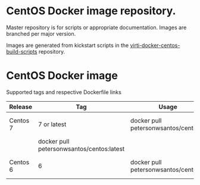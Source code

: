 
# CentOS Docker image repository.

Master repository is for scripts or appropriate documentation. Images are
branched per major version.

Images are generated from kickstart scripts in the [virti-docker-centos-build-scripts](https://github.com/petersonwsantos/virti-docker-centos-build-scripts/) repository.


# CentOS Docker image

Supported tags and respective Dockerfile links

Release     |     Tag     |  Usage |  Dockerfile
------------|-------------|--------|------------------- 
Centos 7    | 7 or latest | docker pull petersonwsantos/centos:7 |( [docker/Dockerfile](https://github.com/petersonwsantos/centos/blob/centos-7/docker/Dockerfile) ) 
||docker pull petersonwsantos/centos:latest|
Centos 6    | 6           | docker pull petersonwsantos/centos:6 | ( [docker/Dockerfile](https://github.com/petersonwsantos/centos/blob/centos-6/docker/Dockerfile) )


